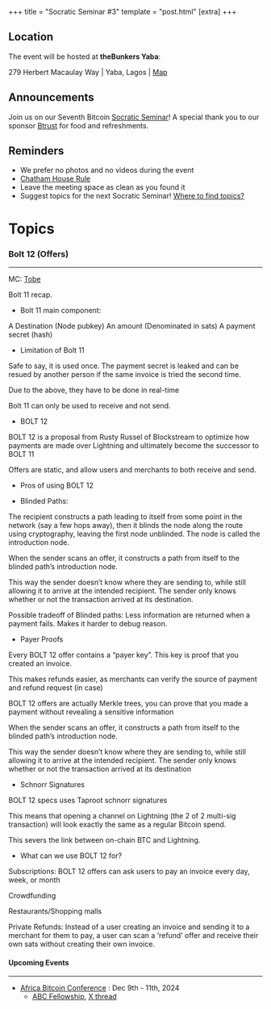 +++
title = "Socratic Seminar #3"
template = "post.html"
[extra]
+++

## Location

The event will be hosted at **theBunkers Yaba**:

279 Herbert Macaulay Way | Yaba, Lagos | [Map](https://maps.app.goo.gl/ML9GbjgcNTXj4Gnv5)

## Announcements

Join us on our Seventh Bitcoin [Socratic Seminar](/about)! A special thank you to our
sponsor [Btrust](http://btrust.tech/) for food and refreshments.

## Reminders

- We prefer no photos and no videos during the event
- [Chatham House Rule](https://www.chathamhouse.org/about-us/chatham-house-rule)
- Leave the meeting space as clean as you found it
- Suggest topics for the next Socratic Seminar! [Where to find topics?](/about/find-topics)

# Topics

### Bolt 12 (Offers)

---

MC: [Tobe](https://github.com/TChukwuleta)


Bolt 11 recap. 

- Bolt 11 main component:

A Destination (Node pubkey)
An amount (Denominated in sats)
A payment secret (hash)

- Limitation of Bolt 11

Safe to say, it is used once. The payment secret is leaked and can be resued by another person if the same invoice is tried the second time.

Due to the above, they have to be done in real-time

Bolt 11 can only be used to receive and not send. 


- BOLT 12

BOLT 12 is a proposal from Rusty Russel of Blockstream to optimize how payments are made over Lightning and ultimately become the successor to BOLT 11

Offers are static, and allow users and merchants to both receive and send.

- Pros of using BOLT 12

- Blinded Paths:

The recipient constructs a path leading to itself from some point in the network (say a few hops away), then it blinds the node along the route using cryptography, leaving the first node unblinded. The node is called the introduction node.

When the sender scans an offer, it constructs a path from itself to the blinded path’s introduction node.

This way the sender doesn’t know where they are sending to, while still allowing it to arrive at the intended recipient. The sender only knows whether or not the transaction arrived at its destination.

Possible tradeoff of Blinded paths: Less information are returned when a payment fails. Makes it harder to debug reason.


- Payer Proofs

Every BOLT 12 offer contains a “payer key”. This key is proof that you created an invoice.

This makes refunds easier, as merchants can verify the source of payment and refund request (in case)

BOLT 12 offers are actually Merkle trees, you can prove that you made a payment without revealing a sensitive information

When the sender scans an offer, it constructs a path from itself to the blinded path’s introduction node. 

This way the sender doesn’t know where they are sending to, while still allowing it to arrive at the intended recipient. The sender only knows whether or not the transaction arrived at its destination


- Schnorr Signatures

BOLT 12 specs uses Taproot schnorr signatures

This means that opening a channel on Lightning (the 2 of 2 multi-sig transaction) will look exactly the same as a regular Bitcoin spend.

This severs the link between on-chain BTC and Lightning.


- What can we use BOLT 12 for?

Subscriptions: BOLT 12 offers can ask users to pay an invoice every day, week, or month 

Crowdfunding

Restaurants/Shopping malls

Private Refunds: Instead of a user creating an invoice and sending it to a merchant for them to pay, a user can scan a ‘refund’ offer and receive their own sats without creating their own invoice. 


#### Upcoming Events

---

- [Africa Bitcoin Conference](https://afrobitcoin.org) : Dec 9th - 11th, 2024
  - [ABC Fellowship](https://afrobitcoin.org/afro-bitcoin-fellowship/), [X thread](https://x.com/AfroBitcoinOrg/status/1816223783574741450)
